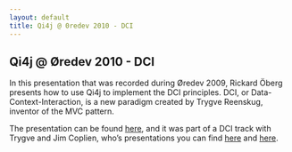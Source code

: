 ```yaml
---
layout: default
title: Qi4j @ 0redev 2010 - DCI
---
```

## Qi4j @ Øredev 2010 - DCI

In this presentation that was recorded during Øredev 2009, Rickard Öberg presents how to use Qi4j to implement the DCI principles. DCI, or Data-Context-Interaction, is a new paradigm created by Trygve Reenskug, inventor of the MVC pattern.

The presentation can be found [here](http://www.oredev.org/prod/oredev/site.nsf/docsbycodename/session?opendocument&sid=88EF79931A074A1AC125759A003AB0ED&track=24116556E47101EAC12575A50049A141&day=5), and it was part of a DCI track with Trygve and Jim Coplien, who’s presentations you can find [here](http://www.oredev.org/prod/oredev/site.nsf/docsbycodename/session?opendocument&sid=B5D8BF332A282FEEC1257599003E5694&track=24116556E47101EAC12575A50049A141&day=5) and [here](http://www.oredev.org/prod/oredev/site.nsf/docsbycodename/session?opendocument&sid=9986C37D739F8D39C12575940064F272&track=24116556E47101EAC12575A50049A141&day=5).

